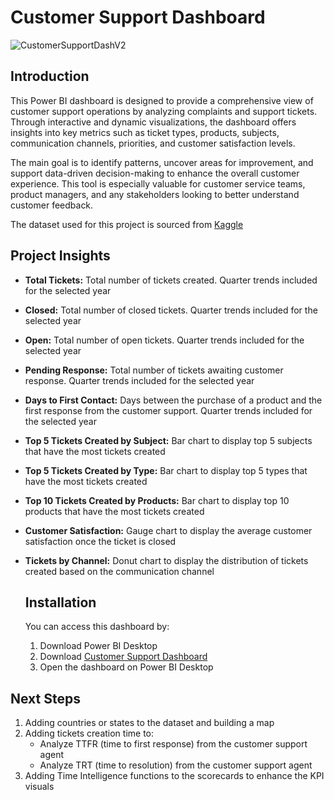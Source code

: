# Customer Support Dashboard

![CustomerSupportDashV2](https://github.com/user-attachments/assets/37dcc2be-47e4-4974-a128-0d4971822d96)

## Introduction
This Power BI dashboard is designed to provide a comprehensive view of customer support operations by analyzing complaints and support tickets. Through interactive and dynamic visualizations, the dashboard offers insights into key metrics such as ticket types, products, subjects, communication channels, priorities, and customer satisfaction levels.

The main goal is to identify patterns, uncover areas for improvement, and support data-driven decision-making to enhance the overall customer experience. This tool is especially valuable for customer service teams, product managers, and any stakeholders looking to better understand customer feedback.

The dataset used for this project is sourced from [Kaggle](https://www.kaggle.com/datasets/suraj520/customer-support-ticket-dataset)

## Project Insights
- **Total Tickets:** Total number of tickets created. Quarter trends included for the selected year
- **Closed:** Total number of closed tickets. Quarter trends included for the selected year
- **Open:** Total number of open tickets. Quarter trends included for the selected year
- **Pending Response:** Total number of tickets awaiting customer response. Quarter trends included for the selected year
- **Days to First Contact:** Days between the purchase of a product and the first response from the customer support. Quarter trends included for the selected year
- **Top 5 Tickets Created by Subject:** Bar chart to display top 5 subjects that have the most tickets created
- **Top 5 Tickets Created by Type:** Bar chart to display top 5 types that have the most tickets created
- **Top 10 Tickets Created by Products:** Bar chart to display top 10 products that have the most tickets created
- **Customer Satisfaction:** Gauge chart to display the average customer satisfaction once the ticket is closed
- **Tickets by Channel:** Donut chart to display the distribution of tickets created based on the communication channel

  ## Installation
  You can access this dashboard by:
    1. Download Power BI Desktop
    2. Download [Customer Support Dashboard](main/CustomerSupportDashboard.pbix)
    3. Open the dashboard on Power BI Desktop
 
## Next Steps
  1. Adding countries or states to the dataset and building a map
  2. Adding tickets creation time to:
     - Analyze TTFR (time to first response) from the customer support agent
     - Analyze TRT (time to resolution) from the customer support agent
  3. Adding Time Intelligence functions to the scorecards to enhance the KPI visuals
